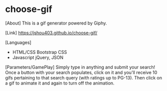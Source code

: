 # choose-gif

[About] 
This is a gif generator powered by Giphy. 

[Link] 
https://jshou403.github.io/choose-gif/

[Languages] 
- HTML/CSS
    Bootstrap CSS
- Javascript
    jQuery, JSON

[Parameters/GamePlay] 
Simply type in anything and submit your search! Once a button with your search populates, click on it and you'll receive 10 gifs pertaining to that search query (with ratings up to PG-13). Then click on a gif to animate it and again to turn off the animation. 